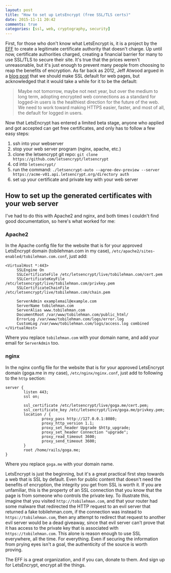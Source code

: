 ```yaml
---
layout: post
title: "How to set up LetsEncrypt (free SSL/TLS certs)"
date: 2015-11-11 20:42
comments: true
categories: [ssl, web, cryptography, security]
---
```


First, for those who don't know what LetsEncrypt is, it is a project by the [EFF](https://www.eff.org/) to create a legitimate certificate authority that doesn't charge. Up until now, certificate authorities charged, creating a financial barrier for many to use SSL/TLS to secure their site. It's true that the prices weren't unreasonable, but it's just enough to prevent many people from choosing to reap the benefits of encryption. As far back as 2012, Jeff Atwood argued in a [blog post](http://blog.codinghorror.com/should-all-web-traffic-be-encrypted/) that we should make SSL default for web pages, but acknowledged that it would take a while for it to be the default:

> Maybe not tomorrow, maybe not next year, but over the medium to long term, adopting encrypted web connections as a standard for logged-in users is the healthiest direction for the future of the web. We need to work toward making HTTPS easier, faster, and most of all, the default for logged in users.

Now that LetsEncrypt has entered a limited beta stage, anyone who applied and got accepted can get free certificates, and only has to follow a few easy steps:

1. ssh into your webserver
2. stop your web server program (nginx, apache, etc.)
3. clone the letsencrypt git repo: `git clone https://github.com/letsencrypt/letsencrypt`
4. cd into `letsencrypt/`
5. run the command: `./letsencrypt-auto --agree-dev-preview --server https://acme-v01.api.letsencrypt.org/directory auth`
6. set up your certificate and private key with your web server

## How to set up the generated certificates with your web server

I've had to do this with Apache2 and nginx, and both times I couldn't find good documentation, so here's what worked for me:

### Apache2

In the Apache config file for the website that is for your approved LetsEncrypt domain (tobilehman.com in my case), `/etc/apache2/sites-enabled/tobilehman.com.conf`, just add:

```
<VirtualHost *:443>
     SSLEngine On
     SSLCertificateFile /etc/letsencrypt/live/tobilehman.com/cert.pem
     SSLCertificateKeyFile /etc/letsencrypt/live/tobilehman.com/privkey.pem
     SSLCertificateChainFile /etc/letsencrypt/live/tobilehman.com/chain.pem

     ServerAdmin examplemail@example.com
     ServerName tobilehman.com
     ServerAlias www.tobilehman.com
     DocumentRoot /var/www/tobilehman.com/public_html/
     ErrorLog /var/www/tobilehman.com/logs/error.log
     CustomLog /var/www/tobilehman.com/logs/access.log combined
</VirtualHost>
```

Where you replace `tobilehman.com` with your domain name, and add your email for `ServerAdmin` too.


### nginx

In the nginx config file for the website that is for your approved LetsEncrypt domain (goga.me in my case), `/etc/nginx/nginx.conf`, just add to following to the `http` section:

```
server {
        listen 443;
        ssl on;

        ssl_certificate /etc/letsencrypt/live/goga.me/cert.pem;
        ssl_certificate_key /etc/letsencrypt/live/goga.me/privkey.pem;
        location / {
                proxy_pass http://127.0.0.1:8080;
                proxy_http_version 1.1;
                proxy_set_header Upgrade $http_upgrade;
                proxy_set_header Connection "upgrade";
                proxy_read_timeout 3600;
                proxy_send_timeout 3600;
        }
        root /home/rails/goga.me;
}
```

Where you replace `goga.me` with your domain name.

LetsEncrypt is just the beginning, but it's a great practical first step towards a web that is SSL by default. Even for public content that doesn't need the benefits of encryption, the integrity you get from SSL is worth it. If you are unfamiliar, this is the property of an SSL connection that you know that the page is from someone who controls the private key. To illustrate this, imagine that you visited `http://tobilehman.com`, and that your router had some malware that redirected the HTTP request to an evil server that returned a fake tobilehman.com, if the connection was instead to `https://tobilehman.com`, then any attempt to redirect that request to another evil server would be a dead giveaway, since that evil server can't prove that it has access to the private key that is associated with `https://tobilehman.com`. This alone is reason enough to use SSL everywhere, all the time. For everything. Even if securing the information from prying eyes isn't a goal, the authenticity of the source is worth proving.

The EFF is a great organization, and if you can, donate to them. And sign up for LetsEncrypt, encrypt all the things.
